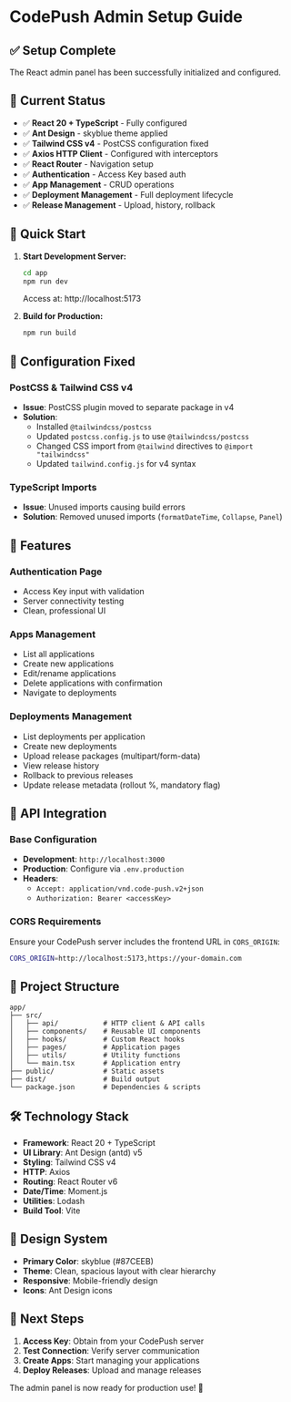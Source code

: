 # CodePush Admin Setup Guide

## ✅ Setup Complete

The React admin panel has been successfully initialized and configured.

## 🎯 Current Status

- ✅ **React 20 + TypeScript** - Fully configured
- ✅ **Ant Design** - skyblue theme applied
- ✅ **Tailwind CSS v4** - PostCSS configuration fixed
- ✅ **Axios HTTP Client** - Configured with interceptors
- ✅ **React Router** - Navigation setup
- ✅ **Authentication** - Access Key based auth
- ✅ **App Management** - CRUD operations
- ✅ **Deployment Management** - Full deployment lifecycle
- ✅ **Release Management** - Upload, history, rollback

## 🚀 Quick Start

1. **Start Development Server:**
   ```bash
   cd app
   npm run dev
   ```
   Access at: http://localhost:5173

2. **Build for Production:**
   ```bash
   npm run build
   ```

## 🔧 Configuration Fixed

### PostCSS & Tailwind CSS v4
- **Issue**: PostCSS plugin moved to separate package in v4
- **Solution**: 
  - Installed `@tailwindcss/postcss`
  - Updated `postcss.config.js` to use `@tailwindcss/postcss`
  - Changed CSS import from `@tailwind` directives to `@import "tailwindcss"`
  - Updated `tailwind.config.js` for v4 syntax

### TypeScript Imports
- **Issue**: Unused imports causing build errors
- **Solution**: Removed unused imports (`formatDateTime`, `Collapse`, `Panel`)

## 🎨 Features

### Authentication Page
- Access Key input with validation
- Server connectivity testing
- Clean, professional UI

### Apps Management
- List all applications
- Create new applications
- Edit/rename applications
- Delete applications with confirmation
- Navigate to deployments

### Deployments Management
- List deployments per application
- Create new deployments
- Upload release packages (multipart/form-data)
- View release history
- Rollback to previous releases
- Update release metadata (rollout %, mandatory flag)

## 🔗 API Integration

### Base Configuration
- **Development**: `http://localhost:3000`
- **Production**: Configure via `.env.production`
- **Headers**: 
  - `Accept: application/vnd.code-push.v2+json`
  - `Authorization: Bearer <accessKey>`

### CORS Requirements
Ensure your CodePush server includes the frontend URL in `CORS_ORIGIN`:
```bash
CORS_ORIGIN=http://localhost:5173,https://your-domain.com
```

## 📁 Project Structure

```
app/
├── src/
│   ├── api/           # HTTP client & API calls
│   ├── components/    # Reusable UI components
│   ├── hooks/         # Custom React hooks
│   ├── pages/         # Application pages
│   ├── utils/         # Utility functions
│   └── main.tsx       # Application entry
├── public/            # Static assets
├── dist/              # Build output
└── package.json       # Dependencies & scripts
```

## 🛠 Technology Stack

- **Framework**: React 20 + TypeScript
- **UI Library**: Ant Design (antd) v5
- **Styling**: Tailwind CSS v4
- **HTTP**: Axios
- **Routing**: React Router v6
- **Date/Time**: Moment.js
- **Utilities**: Lodash
- **Build Tool**: Vite

## 🎨 Design System

- **Primary Color**: skyblue (#87CEEB)
- **Theme**: Clean, spacious layout with clear hierarchy
- **Responsive**: Mobile-friendly design
- **Icons**: Ant Design icons

## 📝 Next Steps

1. **Access Key**: Obtain from your CodePush server
2. **Test Connection**: Verify server communication
3. **Create Apps**: Start managing your applications
4. **Deploy Releases**: Upload and manage releases

The admin panel is now ready for production use! 🎉
